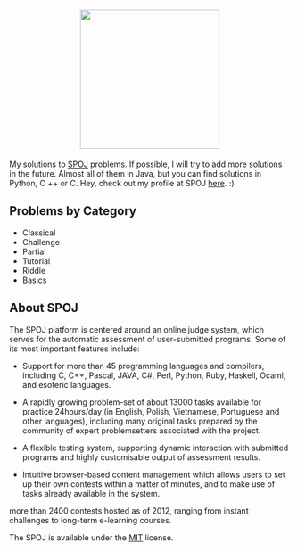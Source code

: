 <h1 align="center">
    <img src="https://i.imgur.com/XesIl5q.png" width="250px" />
</h1>

My solutions to [SPOJ] problems. If possible, I will try to add more solutions in the future.
Almost all of them in Java, but you can find solutions in Python, C ++ or C. Hey, check out my profile at SPOJ [here]. :)

## Problems by Category
     
 - Classical
 - Challenge
 - Partial
 - Tutorial
 - Riddle
 - Basics

## About SPOJ

The SPOJ platform is centered around an online judge system, which serves for the automatic assessment of user-submitted programs. Some of its most important features include:

- Support for more than 45 programming languages and compilers, including C, C++, Pascal, JAVA, C#, Perl, Python, Ruby, Haskell, Ocaml, and esoteric languages.

- A rapidly growing problem-set of about 13000 tasks available for practice 24hours/day (in English, Polish, Vietnamese, Portuguese and other languages), including many original tasks prepared by the community of expert problemsetters associated with the project.

- A flexible testing system, supporting dynamic interaction with submitted programs and highly customisable output of assessment results.

- Intuitive browser-based content management which allows users to set up their own contests within a matter of minutes, and to make use of tasks already available in the system.

more than 2400 contests hosted as of 2012, ranging from instant challenges to long-term e-learning courses.

The SPOJ is available under the [MIT] license.

[SPOJ]: https://www.spoj.com/
[here]: https://www.spoj.com/status/pedrodj/
[MIT]: https://opensource.org/licenses/mit-license.php
